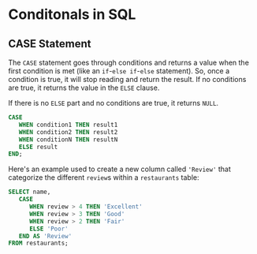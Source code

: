 # Conditonals in SQL

## CASE Statement

The `CASE` statement goes through conditions and returns a value when the first condition is met (like an `if`-`else if`-`else` statement). So, once a condition is true, it will stop reading and return the result. If no conditions are true, it returns the value in the `ELSE` clause.

If there is no `ELSE` part and no conditions are true, it returns `NULL`.

```sql
CASE
   WHEN condition1 THEN result1
   WHEN condition2 THEN result2
   WHEN conditionN THEN resultN
   ELSE result
END;
```

Here's an example used to create a new column called `'Review'` that categorize the different `review`s within a `restaurants` table:

```sql
SELECT name,
   CASE
      WHEN review > 4 THEN 'Excellent'
      WHEN review > 3 THEN 'Good'
      WHEN review > 2 THEN 'Fair'
      ELSE 'Poor'
   END AS 'Review'
FROM restaurants;
```